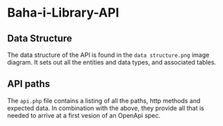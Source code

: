 # Baha-i-Library-API

## Data Structure
The data structure of the API is found in the `data structure.png` image diagram. It sets out all the entities and data types, and associated tables.

## API paths
The `api.php` file contains a listing of all the paths, http methods and expected data.  In combination with the above, they provide all that is needed to arrive at a first vesion of an OpenApi spec.
